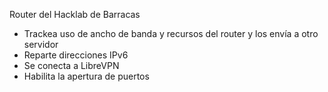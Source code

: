 Router del Hacklab de Barracas

* Trackea uso de ancho de banda y recursos del router y los envía a otro
  servidor
* Reparte direcciones IPv6
* Se conecta a LibreVPN
* Habilita la apertura de puertos
